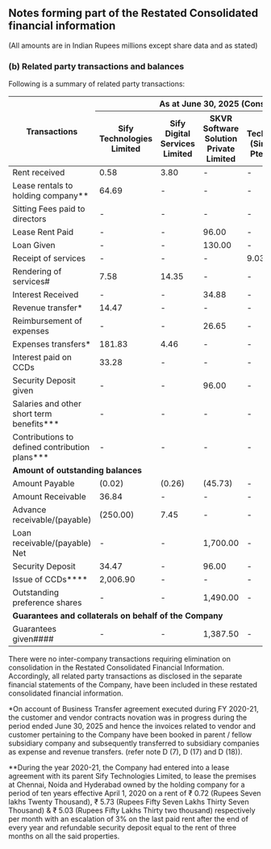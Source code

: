 ## Notes forming part of the Restated Consolidated financial information

(All amounts are in Indian Rupees millions except share data and as stated)

### (b) Related party transactions and balances

Following is a summary of related party transactions:

<table><thead><tr><th rowspan="2">Transactions</th><th colspan="5">As at June 30, 2025 (Consolidated)</th></tr><tr><th>Sify Technologies Limited</th><th>Sify Digital Services Limited</th><th>SKVR Software Solution Private Limited</th><th>Sify Technologies (Singapore) Pte. Limited</th><th>Key Management Personnel</th></tr></thead><tbody><tr><td>Rent received</td><td>0.58</td><td>3.80</td><td>-</td><td>-</td><td>-</td></tr><tr><td>Lease rentals to holding company**</td><td>64.69</td><td>-</td><td>-</td><td>-</td><td>-</td></tr><tr><td>Sitting Fees paid to directors</td><td>-</td><td>-</td><td>-</td><td>-</td><td>0.73</td></tr><tr><td>Lease Rent Paid</td><td>-</td><td>-</td><td>96.00</td><td>-</td><td>-</td></tr><tr><td>Loan Given</td><td>-</td><td>-</td><td>130.00</td><td>-</td><td>-</td></tr><tr><td>Receipt of services</td><td>-</td><td>-</td><td>-</td><td>9.03</td><td>-</td></tr><tr><td>Rendering of services#</td><td>7.58</td><td>14.35</td><td>-</td><td>-</td><td>-</td></tr><tr><td>Interest Received</td><td>-</td><td>-</td><td>34.88</td><td>-</td><td>-</td></tr><tr><td>Revenue transfer*</td><td>14.47</td><td>-</td><td>-</td><td>-</td><td>-</td></tr><tr><td>Reimbursement of expenses</td><td>-</td><td>-</td><td>26.65</td><td>-</td><td>-</td></tr><tr><td>Expenses transfers*</td><td>181.83</td><td>4.46</td><td>-</td><td>-</td><td>-</td></tr><tr><td>Interest paid on CCDs</td><td>33.28</td><td>-</td><td>-</td><td>-</td><td>-</td></tr><tr><td>Security Deposit given</td><td>-</td><td>-</td><td>96.00</td><td>-</td><td>-</td></tr><tr><td>Salaries and other short term benefits***</td><td>-</td><td>-</td><td>-</td><td>-</td><td>6.27</td></tr><tr><td>Contributions to defined contribution plans***</td><td>-</td><td>-</td><td>-</td><td>-</td><td>0.39</td></tr><tr><td colspan="6"><strong>Amount of outstanding balances</strong></td></tr><tr><td>Amount Payable</td><td>(0.02)</td><td>(0.26)</td><td>(45.73)</td><td>-</td><td>-</td></tr><tr><td>Amount Receivable</td><td>36.84</td><td>-</td><td>-</td><td>-</td><td>-</td></tr><tr><td>Advance receivable/(payable)</td><td>(250.00)</td><td>7.45</td><td>-</td><td>-</td><td>-</td></tr><tr><td>Loan receivable/(payable) Net</td><td>-</td><td>-</td><td>1,700.00</td><td>-</td><td>-</td></tr><tr><td>Security Deposit</td><td>34.47</td><td>-</td><td>96.00</td><td>-</td><td>-</td></tr><tr><td>Issue of CCDs****</td><td>2,006.90</td><td>-</td><td>-</td><td>-</td><td>-</td></tr><tr><td>Outstanding preference shares</td><td>-</td><td>-</td><td>1,490.00</td><td>-</td><td>-</td></tr><tr><td colspan="6"><strong>Guarantees and collaterals on behalf of the Company</strong></td></tr><tr><td>Guarantees given####</td><td>-</td><td>-</td><td>1,387.50</td><td>-</td><td>-</td></tr></tbody></table>

There were no inter-company transactions requiring elimination on consolidation in the Restated Consolidated Financial Information. Accordingly, all related party transactions as disclosed in the separate financial statements of the Company, have been included in these restated consolidated financial information.

*On account of Business Transfer agreement executed during FY 2020-21, the customer and vendor contracts novation was in progress during the period ended June 30, 2025 and hence the invoices related to vendor and customer pertaining to the Company have been booked in parent / fellow subsidiary company and subsequently transferred to subsidiary companies as expense and revenue transfers. (refer note D (7), D (17) and D (18)).

**During the year 2020-21, the Company had entered into a lease agreement with its parent Sify Technologies Limited, to lease the premises at Chennai, Noida and Hyderabad owned by the holding company for a period of ten years effective April 1, 2020 on a rent of ₹ 0.72 (Rupees Seven lakhs Twenty Thousand), ₹ 5.73 (Rupees Fifty Seven Lakhs Thirty Seven Thousand) & ₹ 5.03 (Rupees Fifty Lakhs Thirty two thousand) respectively per month with an escalation of 3% on the last paid rent after the end of every year and refundable security deposit equal to the rent of three months on all the said properties.